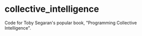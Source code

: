 collective_intelligence
=======================

Code for Toby Segaran's popular book, "Programming Collective Intelligence".
